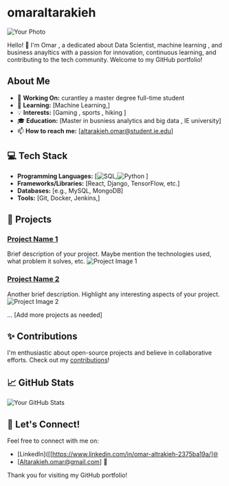 # omaraltarakieh

![Your Photo](your-photo-url)

Hello! 👋 I'm Omar , a dedicated about Data Scientist, machine learning , and business anayltics  with a passion for innovation, continuous learning, and contributing to the tech community. Welcome to my GitHub portfolio!

##  About Me

- 🔭 **Working On:** curantley a master degree full-time student  
- 🌱 **Learning:** [Machine Learning,]
- 💡 **Interests:** [Gaming , sports , hiking ]
- 🎓 **Education:** [Master in busniess analytics and big data , IE university]
- 📫 **How to reach me:** [altarakieh.omar@student.ie.edu]

## 💻 Tech Stack

- **Programming Languages:** [![SQL](https://img.shields.io/badge/-SQL-336791?style=for-the-badge&logo=postgresql),![Python](https://img.shields.io/badge/-Python-336791?style=for-the-badge&logo=python&logoColor=white)
]
- **Frameworks/Libraries:** [React, Django, TensorFlow, etc.]
- **Databases:** [e.g., MySQL, MongoDB]
- **Tools:** [Git, Docker, Jenkins,]

## 🚀 Projects

### [Project Name 1](Project-Link-1)
Brief description of your project. Maybe mention the technologies used, what problem it solves, etc.
![Project Image 1](your-project-image-url-1)

### [Project Name 2](Project-Link-2)
Another brief description. Highlight any interesting aspects of your project.
![Project Image 2](your-project-image-url-2)

... [Add more projects as needed]

## ✨ Contributions

I'm enthusiastic about open-source projects and believe in collaborative efforts. Check out my [contributions](https://github.com/[Your-GitHub-Username]?tab=repositories)!

## 📈 GitHub Stats

![Your GitHub Stats](https://github-readme-stats.vercel.app/api?username=Your-GitHub-Username&show_icons=true&theme=radical)

## 🤝 Let's Connect!

Feel free to connect with me on:
- [LinkedIn]([[https://www.linkedin.com/in/omar-altrakieh-2375ba19a/]🌐
- [Altarakieh.omar@gmail.com] 💼

Thank you for visiting my GitHub portfolio!

